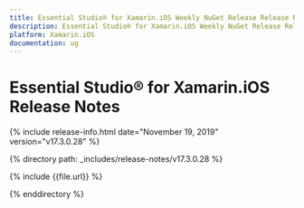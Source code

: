 ```yaml
---
title: Essential Studio® for Xamarin.iOS Weekly NuGet Release Release Notes  
description: Essential Studio® for Xamarin.iOS Weekly NuGet Release Release Notes  
platform: Xamarin.iOS
documentation: ug
---
```


# Essential Studio® for Xamarin.iOS  Release Notes  

{% include release-info.html date="November 19, 2019"  version="v17.3.0.28" %} 


{% directory path: _includes/release-notes/v17.3.0.28 %}

{% include {{file.url}} %}

{% enddirectory %}